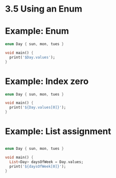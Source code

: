 # 3.5 Using an Enum

# Example: Enum 

```dart
enum Day { sun, mon, tues }

void main() {
  print('$Day.values');
}

```


# Example: Index zero

```dart
enum Day { sun, mon, tues }

void main() {
  print('${Day.values[0]}');
}

```


# Example: List assignment  

```dart

enum Day { sun, mon, tues }

void main() {
  List<Day> daysOfWeek = Day.values;
  print('${daysOfWeek[0]}');
}
```
